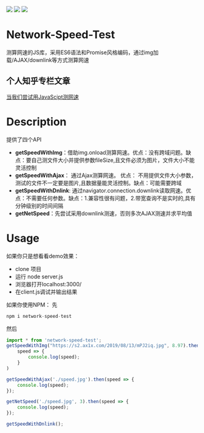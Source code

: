 ![](https://img.shields.io/badge/release-1.0.0-brightgreen)
![](https://img.shields.io/badge/syntax-ES6-blue)
![](https://img.shields.io/badge/style-Promise-orange)
# Network-Speed-Test
测算网速的JS库，采用ES6语法和Promise风格编码，通过img加载/AJAX/downlink等方式测算网速

## 个人知乎专栏文章
[当我们尝试用JavaScipt测网速](https://zhuanlan.zhihu.com/p/78166922)

# Description
提供了四个API
+ **getSpeedWithImg**：借助img.onload测算网速。优点：没有跨域问题。缺点：要自己测文件大小并提供参数fileSize,且文件必须为图片，文件大小不能灵活控制
+ **getSpeedWithAjax**： 通过Ajax测算网速。 优点： 不用提供文件大小参数，测试的文件不一定要是图片,且数据量能灵活控制。缺点：可能需要跨域
+ **getSpeedWithDnlink**: 通过navigator.connection.downlink读取网速。优点：不需要任何参数。缺点：1.兼容性很有问题，2.带宽查询不是实时的,具有分钟级别的时间间隔
+ **getNetSpeed**：先尝试采用downlink测速，否则多次AJAX测速并求平均值

# Usage
如果你只是想看看demo效果：
+ clone 项目
+ 运行 node server.js
+ 浏览器打开localhost:3000/
+ 在client.js调试并输出结果

如果你使用NPM：
先 
```js
npm i network-speed-test
```
然后
```js
import * from 'network-speed-test';
getSpeedWithImg("https://s2.ax1x.com/2019/08/13/mPJ2iq.jpg", 8.97).then(
    speed => {
        console.log(speed);
    }
)

getSpeedWithAjax('./speed.jpg').then(speed => {
    console.log(speed);
});

getNetSpeed('./speed.jpg', 3).then(speed => {
    console.log(speed);
});

getSpeedWithDnlink();
```
